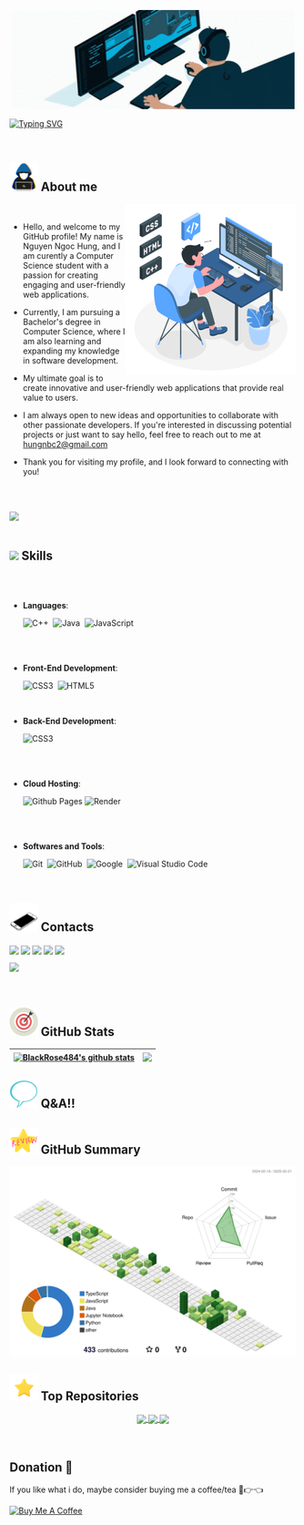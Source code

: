 <p align="center">
    <img src="./assets/coding.gif">
</p>


[![Typing SVG](https://readme-typing-svg.demolab.com?font=Press+Start+2P&size=30&pause=1000&color=23F7EB&center=true&vCenter=true&width=1200&height=200&lines=Hello+everyone+!!;My+name+is+Nguyen+Ngoc+Hung...;I'm+a+Computer+Science+student;+at+UET+-+VNU+%E2%9D%A4%EF%B8%8F;Welcome+to+my+Github+profile+%F0%9F%98%8A)](https://git.io/typing-svg)

<br>



	
## <picture><img src = "https://github.com/0xAbdulKhalid/0xAbdulKhalid/raw/main/assets/mdImages/about_me.gif" width = 50px></picture> **About me**

<picture>
  <source media="(max-width: 767px)" srcset="">
  <img align="right" alt="" src="./assets/mdImages/programming.svg" width=300px>
</picture>

<br>


- Hello, and welcome to my GitHub profile! My name is Nguyen Ngoc Hung, and I am curently a Computer Science student with a passion for creating engaging and user-friendly web applications. 

- Currently, I am pursuing a Bachelor's degree in Computer Science, where I am also learning and expanding my knowledge in software development.

- My ultimate goal is to create innovative and user-friendly web applications that provide real value to users.

- I am always open to new ideas and opportunities to collaborate with other passionate developers. If you're interested in discussing potential projects or just want to say hello, feel free to reach out to me at <a href="mailto:hungnbc2@gmail.com">hungnbc2@gmail.com</a>

- Thank you for visiting my profile, and I look forward to connecting with you!

<br><br>

<img src="https://user-images.githubusercontent.com/73097560/115834477-dbab4500-a447-11eb-908a-139a6edaec5c.gif"><br><br>



## <picture><img src = "https://media2.giphy.com/media/QssGEmpkyEOhBCb7e1/giphy.gif?cid=ecf05e47a0n3gi1bfqntqmob8g9aid1oyj2wr3ds3mg700bl&rid=giphy.gif" width = 50px></picture> **Skills**
<br>

<br>

<p align="center">

- **Languages**:

    ![C++](https://img.shields.io/badge/C%2B%2B-blue?style=for-the-badge&logo=C%2B%2B)&nbsp;
    ![Java](https://img.shields.io/badge/Java-orange?style=for-the-badge&logo=Java)&nbsp;
    ![JavaScript](https://img.shields.io/badge/JavaScript-gray?style=for-the-badge&logo=javaScript)&nbsp;

<br>

<br>   
    
- **Front-End Development**:

   ![CSS3](https://img.shields.io/badge/CSS%20-%231572B6.svg?style=for-the-badge&logo=css3&logoColor=white)&nbsp;
   ![HTML5](https://img.shields.io/badge/HTML5-orange?style=for-the-badge&logo=html5&logoColor=white)&nbsp;

<br>

- **Back-End Development**:

   ![CSS3](https://img.shields.io/badge/Node%20JS-green?style=for-the-badge&logo=nodedotjs&logoColor=white)&nbsp;
<br>

<br>

- **Cloud Hosting**:

    ![Github Pages](https://img.shields.io/badge/GitHub%20Pages-%23327FC7.svg?style=for-the-badge&logo=github&logoColor=white)
    ![Render](https://img.shields.io/badge/Render-%23327FC7.svg?style=for-the-badge&logo=render&logoColor=white)
    
<br>

<br>

- **Softwares and Tools**:

    ![Git](https://img.shields.io/badge/git-%23F05033.svg?style=for-the-badge&logo=git&logoColor=white)&nbsp;
    ![GitHub](https://img.shields.io/badge/github-%23121011.svg?style=for-the-badge&logo=github&logoColor=white)&nbsp;
    ![Google](https://img.shields.io/badge/google-%234285F4.svg?style=for-the-badge&logo=google&logoColor=white)&nbsp;
    ![Visual Studio Code](https://img.shields.io/badge/VS%20Code-0078d7.svg?style=for-the-badge&logo=visual-studio-code&logoColor=white)&nbsp;

<br>




## <picture><img src = "phonel.gif" width = 50px></picture> **Contacts**

<p align="center">

<a href="https://github.com/BlackRose484" target="blank"><img align="center" src="https://img.shields.io/badge/Nguyen_Ngoc_Hung-black?logo=github&logoColor=white" /></a>
<a href="https://www.hackerrank.com/hungnbc2" target="blank"><img align="center" src="https://img.shields.io/badge/Nguyen_Ngoc_Hung-006400?style=flat-square&logo=hackerrank&logoColor=white" /></a>
<a href="https://mail.google.com/" target="blank"><img align="center" src="https://img.shields.io/badge/Nguyen_Ngoc_Hung-red?style=flat-square&logo=gmail&logoColor=white" /></a>
<a href="https://leetcode.com/hungnbc2/" target="blank"><img align="center" src="https://img.shields.io/badge/Nguyen_Ngoc_Hung-black?style=flat-square&logo=leetcode&logoColor=yellow" /></a>
<a href="" target="blank"><img align="center" src="https://img.shields.io/badge/Nguyen_Ngoc_Hung-4267b2?style=flat-square&logo=facebook&logoColor=white" /></a>

![](https://komarev.com/ghpvc/?username=BlackRose484&style=flat-square)

<br>


## <picture><img src = "target-6601.gif" width = 50px></picture> **GitHub Stats**

<div align="center">
  
| <a href="https://github.com/BlackRose484?tab=repositories"><img align="center" src="http://github-profile-summary-cards.vercel.app/api/cards/repos-per-language?username=BlackRose484&theme=2077" alt="BlackRose484's github stats" /></a> | <a href="https://github.com/BlackRose484?tab=repositories"><img align="center" src="http://github-profile-summary-cards.vercel.app/api/cards/stats?username=BlackRose484&theme=2077" /></a> |
| ------------- | ------------- |

</div>



## <picture><img src = "giphy.gif" width = 50px></picture> **Q&A!!**



## <picture><img src = "l.gif" width = 50px></picture> **GitHub Summary**

<p align="center" >
	<picture>
	  <source media="(prefers-color-scheme: dark)"  srcset="https://raw.githubusercontent.com/BlackRose484/BlackRose484/output-3d-contrib/night.svg" />
	  <source media="(prefers-color-scheme: light)" srcset="https://raw.githubusercontent.com/BlackRose484/BlackRose484/output-3d-contrib/day.svg" />
	  <img alt="github profile contributions chart"    src="https://raw.githubusercontent.com/BlackRose484/BlackRose484/output-3d-contrib/day.svg" />
	</picture>
</p>




## <picture><img src = "christmas-lights-transparent-background-56832-usagif.gif" width = 50px></picture> **Top Repositories**

<div align="center">
  <a href="https://github.com/BlackRose484/JS_Project.git">
  <img align="center" src="https://github-readme-stats.vercel.app/api/pin/?username=BlackRose484&repo=JS_Project&show_owner=true&theme=gotham" />

  <a href="https://github.com/BlackRose484/Game-LTNC.git">
  <img align="center" src="https://github-readme-stats.vercel.app/api/pin/?username=BlackRose484&repo=Game-LTNC&show_owner=true&theme=gotham" />

  <a href="https://github.com/BlackRose484/Dictionary-App-with-JavaFx.git">
  <img align="center" src="https://github-readme-stats.vercel.app/api/pin/?username=BlackRose484&repo=Dictionary-App-with-JavaFx&show_owner=true&theme=gotham" />
</a>

</div>



<br />
<br />





## Donation 🥰 
If you like what i do, maybe consider buying me a coffee/tea 🥺👉👈

<a href="" target="_blank"><img src="https://cdn.buymeacoffee.com/buttons/v2/default-red.png" alt="Buy Me A Coffee" width="150" ></a>
